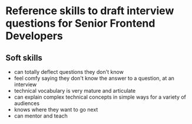 # Reference skills to draft interview questions for Senior Frontend Developers

## Soft skills

* can totally deflect questions they don't know
* feel comfy saying they don't know the answer to a question, at an interview
* technical vocabulary is very mature and articulate
* can explain complex technical concepts in simple ways for a variety of audiences
* knows where they want to go next
* can mentor and teach
